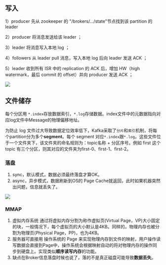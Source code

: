 ## 写入

1）producer 先从 zookeeper 的 "/brokers/.../state"节点找到该 partition 的 leader 

2）producer 将消息发送给该 leader ；

3）leader 将消息写入本地 log ；

4）followers 从 leader pull 消息，写入本地 log 后向 leader 发送 ACK ；

5）leader 收到所有 ISR 中的 replication 的 ACK 后，增加 HW（high watermark，最后 commit 的 offset）并向 producer 发送 ACK ；

![](https://mmbiz.qpic.cn/mmbiz_png/zWSuIP8rdu18icYr6ic9tBNNJvgcrAmia4pCAEmxiayGXHMwVl6CtYOI9yAuy8GhJDjIia1BTL9Sq0ibIzVBVrqd8fqQ/640?wx_fmt=png&wxfrom=5&wx_lazy=1&wx_co=1)

## 文件储存

每个分区用 `*.index`存放数据索引，`*.log`存储数据。index文件中的元数据指向对应log文件中Message的物理偏移地址。

为防止 log 文件过大导致数据定位效率低下，Kafka采取了`分片`和`索引`机制，将每个partition分为多个**segment**。每个 segment 对应`*.index`跟`*.log`。这些文件位于一个文件夹下，该文件夹的命名规则为：topic名称 + 分区序号。例如 first 这个 topic 有三个分区，则其对应的文件夹为first-0、first-1、first-2。

### 落盘

1. sync，默认模式，数据必须最终落盘才算OK。
2. async，异步模式，数据刷新到OS的 Page Cache就返回，此时如果机器突然出问题，信息就丢失了。

![](https://mmbiz.qpic.cn/mmbiz_png/wJvXicD0z2dUHrF3xFGlAkMVmLdhklhib2yxe7t14XIOticE3mtcSSAgYxdzIDEye6WXibrruib8uRTomwTYHK0tkrA/640?wx_fmt=png&wxfrom=5&wx_lazy=1&wx_co=1)

### MMAP

1. 虚拟内存系统 通过将虚拟内存分割为称作虚拟页(Virtual Page，VP)大小固定的块，一般情况下，每个虚拟页的大小默认是4KB。同样的，物理内存也被分割为物理页(Physical Page，PP)，也为4KB。
2. 服务器可直接用 操作系统的 Page 来实现物理内存到文件的映射，用户操作读写数据会直接到Page中，操作系统会根据映射自动的将对物理内存的操作同步到硬盘上。实现类似**顺序读写内存**的功能。
3. 缺点在Broker信息落盘时候也说了，落的不是真正磁盘可能导致**数据丢失**。
